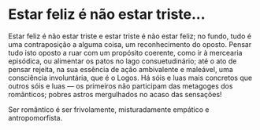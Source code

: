 # Estar feliz é não estar triste...

Estar feliz é não estar triste e estar triste é não estar feliz; no fundo, tudo é uma contraposição a alguma coisa, um reconhecimento do oposto. Pensar tudo isto oposto a ruar com um propósito coerente, como ir à mercearia episódica, ou alimentar os patos no lago consuetudinário; até o ato de pensar rejeita, na sua essência de ação ambivalente e maleável, uma consciência involuntária, que é o Logos.
Há sóis e luas mais concretos que outros sóis e luas — os primeiros não participam das metagoges dos românticos; pobres astros mergulhados no acaso das sensações!

Ser romântico é ser frivolamente, misturadamente empático e antropomorfista.
